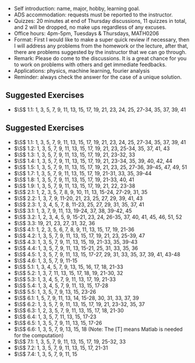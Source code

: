 
- Self introduction: name, major, hobby, learning goal.
- ADS accommodation: requests must be reported to the instructor.
- Quizzes: 20 minutes at end of Thursday discussions, 11 quizzes in total, and 2 will be dropped, no make ups regardless of any excuses.
- Office hours: 4pm-5pm, Tuesdays & Thursdays, MATH0206
- Format: First I would like to make a super quick review if necessary, then I will address any problems from the homework or the lecture, after that, there are problems suggested by the instructor that we can go through.
- Remark: Please do come to the discussions. It is a great chance for you to work on problems with others and get immediate feedbacks.
- Applications: physics, machine learning, fourier analysis
- Reminder: always check the answer for the case of a unique solution.
## Suggested Exercises
- $\S$ 1.1: 1, 3, 5, 7, 9, 11, 13, 15, 17, 19, 21, 23, 24, 25, 27-34, 35, 37, 39, 41


## Suggested Exercises
- $\S$ 1.1: 1, 3, 5, 7, 9, 11, 13, 15, 17, 19, 21, 23, 24, 25, 27-34, 35, 37, 39, 41
- $\S$ 1.2: 1, 3, 5, 7, 9, 11, 13, 15, 17, 19, 21, 23, 25-34, 35, 37, 41, 43
- $\S$ 1.3: 1, 3, 5, 7, 9, 11, 13, 15, 17, 19, 21, 23-32, 33
- $\S$ 1.4: 1, 3, 5, 7, 9, 11, 13, 15, 17, 19, 21, 23-34, 35, 39, 40, 42, 44
- $\S$ 1.5: 1, 3, 5, 7, 9, 11, 13, 15, 17, 19, 21, 23, 25, 27-36, 39-45, 47, 49, 51
- $\S$ 1.7: 1, 3, 5, 7, 9, 11, 13, 15, 17, 19, 21-31, 33, 35, 39-44
- $\S$ 1.8: 1, 3, 5, 7, 9, 11, 13, 15, 17, 19, 21-33, 40, 41
- $\S$ 1.9: 1, 3, 5, 7, 9, 11, 13, 15, 17, 19, 21, 22, 23-38
- $\S$ 2.1: 1, 2, 3, 5, 7, 8, 9, 10, 11, 13, 15-24, 27-29, 31, 35
- $\S$ 2.2: 1, 3, 7, 9, 11-20, 21, 23, 25, 27, 29, 39, 41, 43
- $\S$ 2.3: 1, 3, 4, 5, 7, 8, 11-23, 25, 27, 29, 31, 35, 37, 41
- $\S$ 3.1: 1, 3, 7, 9, 11, 13, 19-24, 37, 38, 39-42, 45
- $\S$ 3.2: 1, 2, 3, 4, 5, 9, 15-21, 23, 24, 26-35, 37, 40, 41, 45, 46, 51, 52
- $\S$ 3.3: 19, 21, 23, 27, 31, 32, 36
- $\S$ 4.1: 1, 2, 3, 5, 6, 7, 8, 9, 11, 13, 15, 17, 19, 21-36
- $\S$ 4.2: 1, 3, 5, 7, 9, 11, 13, 15, 17, 19, 21, 23, 25-39, 47
- $\S$ 4.3: 1, 3, 5, 7, 9, 11, 13, 15, 19, 21-33, 35, 39-43
- $\S$ 4.4: 1, 3, 5, 7, 9, 11, 13, 15-21, 25, 31, 33, 35, 36
- $\S$ 4.5: 1, 3, 5, 7, 9, 11, 13, 15, 17-27, 29, 31, 33, 35, 37, 39, 41, 43-48
- $\S$ 4.6: 1, 3, 5, 7, 9, 11-15
- $\S$ 5.1: 1, 3, 4, 5, 7, 9, 13, 15, 16, 17, 18, 21-33
- $\S$ 5.2: 1, 3, 7, 11, 13, 15, 17, 18, 19, 21-30, 32
- $\S$ 5.3: 1, 3, 4, 5, 7, 9, 11, 13, 17, 19, 21-33
- $\S$ 5.4: 1, 3, 4, 5, 7, 9, 11, 13, 15, 17-28
- $\S$ 5.5: 1, 3, 5, 7, 9, 13, 15, 23-26
- $\S$ 6.1: 1, 5, 7, 9, 11, 13, 14, 15-28, 30, 31, 33, 37, 39
- $\S$ 6.2: 1, 3, 5, 7, 9, 11, 13, 15, 17, 19, 21, 23-32, 35, 37
- $\S$ 6.3: 1, 2, 3, 5, 7, 9, 11, 13, 15, 17, 18, 21-30
- $\S$ 6.4: 1, 3, 5, 7, 11, 13, 15, 17-23
- $\S$ 6.5: 1, 3, 5, 7, 9, 11, 13, 15, 17-26
- $\S$ 6.6: 1, 3, 5, 7, 9, 13, 15, 18 (Note: The [T] means Matlab is needed for the
computation)
- $\S$ 7.1: 1, 3, 5, 7, 9, 11, 13, 15, 17, 19, 25-32, 33
- $\S$ 7.2: 1, 3, 5, 7, 9, 11, 13, 15, 17, 21-31
- $\S$ 7.4: 1, 3, 5, 7, 9, 11, 15